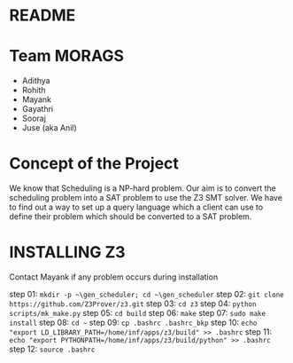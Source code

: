 # README

# Team MORAGS
* Adithya
* Rohith
* Mayank
* Gayathri
* Sooraj
* Juse (aka Anil)

# Concept of the Project  
We know that Scheduling is a NP-hard problem. Our aim is to convert the scheduling problem into a SAT problem to use the Z3 SMT solver. We have to find out a way to set up a query language which a client can use to define their problem which should be converted to a SAT problem.

# INSTALLING Z3

Contact Mayank if any problem occurs during installation

step 01: `mkdir -p ~\gen_scheduler; cd ~\gen_scheduler`
step 02: `git clone https://github.com/Z3Prover/z3.git`
step 03: `cd z3`
step 04: `python scripts/mk_make.py`
step 05: `cd build`
step 06: `make`
step 07: `sudo make install`
step 08: `cd ~`
step 09: `cp .bashrc .bashrc_bkp`
step 10: `echo "export LD_LIBRARY_PATH=/home/inf/apps/z3/build" >> .bashrc`
step 11: `echo "export PYTHONPATH=/home/inf/apps/z3/build/python" >> .bashrc`
step 12: `source .bashrc`
